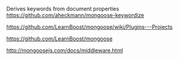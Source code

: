 
Derives keywords from document properties
https://github.com/aheckmann/mongoose-keywordize

https://github.com/LearnBoost/mongoose/wiki/Plugins---Projects

https://github.com/LearnBoost/mongoose

http://mongoosejs.com/docs/middleware.html